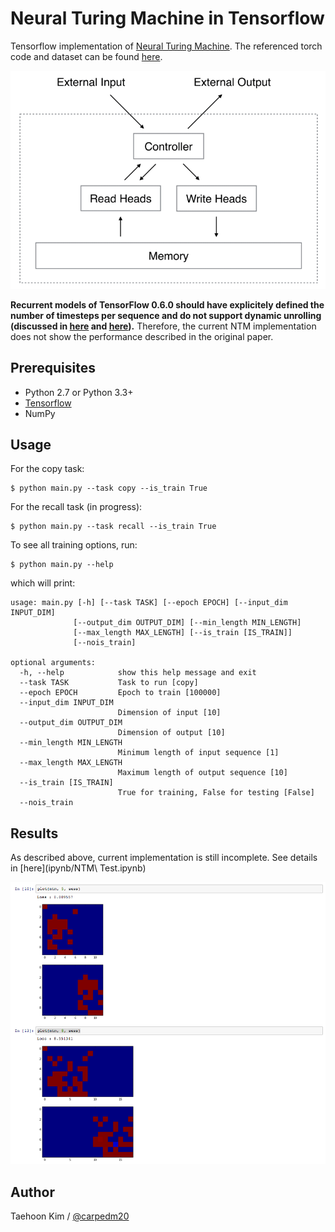 Neural Turing Machine in Tensorflow
===================================

Tensorflow implementation of [Neural Turing Machine](http://arxiv.org/abs/1410.5401). The referenced torch code and dataset can be found [here](https://github.com/kaishengtai/torch-ntm).

![alt_tag](NTM.gif)

**Recurrent models of TensorFlow 0.6.0 should have explicitely defined the number of timesteps per sequence and do not support dynamic unrolling (discussed in [here](https://groups.google.com/a/tensorflow.org/d/msg/discuss/DJ_4vYKylbA/sg2XhVodAgAJ) and [here](https://github.com/fchollet/keras/wiki/Keras,-now-running-on-TensorFlow#known-issues)).** Therefore, the current NTM implementation does not show the performance described in the original paper.


Prerequisites
-------------

- Python 2.7 or Python 3.3+
- [Tensorflow](https://www.tensorflow.org/)
- NumPy


Usage
-----

For the copy task:

    $ python main.py --task copy --is_train True

For the recall task (in progress):

    $ python main.py --task recall --is_train True

To see all training options, run:

    $ python main.py --help

which will print:

    usage: main.py [-h] [--task TASK] [--epoch EPOCH] [--input_dim INPUT_DIM]
                  [--output_dim OUTPUT_DIM] [--min_length MIN_LENGTH]
                  [--max_length MAX_LENGTH] [--is_train [IS_TRAIN]]
                  [--nois_train]

    optional arguments:
      -h, --help            show this help message and exit
      --task TASK           Task to run [copy]
      --epoch EPOCH         Epoch to train [100000]
      --input_dim INPUT_DIM
                            Dimension of input [10]
      --output_dim OUTPUT_DIM
                            Dimension of output [10]
      --min_length MIN_LENGTH
                            Minimum length of input sequence [1]
      --max_length MAX_LENGTH
                            Maximum length of output sequence [10]
      --is_train [IS_TRAIN]
                            True for training, False for testing [False]
      --nois_train


Results
-------

As described above, current implementation is still incomplete. See details in [here](ipynb/NTM\ Test.ipynb)

![alt_tag](result_15_12_30.png)


Author
------

Taehoon Kim / [@carpedm20](http://carpedm20.github.io/)

